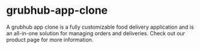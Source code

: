 # grubhub-app-clone
A grubhub app clone is a fully customizable food delivery application and is an all-in-one solution for managing orders and deliveries. Check out our product page for more information.
